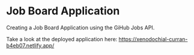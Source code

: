 # Job Board Application

Creating a Job Board Application using the GiHub Jobs API.

Take a look at the deployed application here: https://xenodochial-curran-b4eb07.netlify.app/


